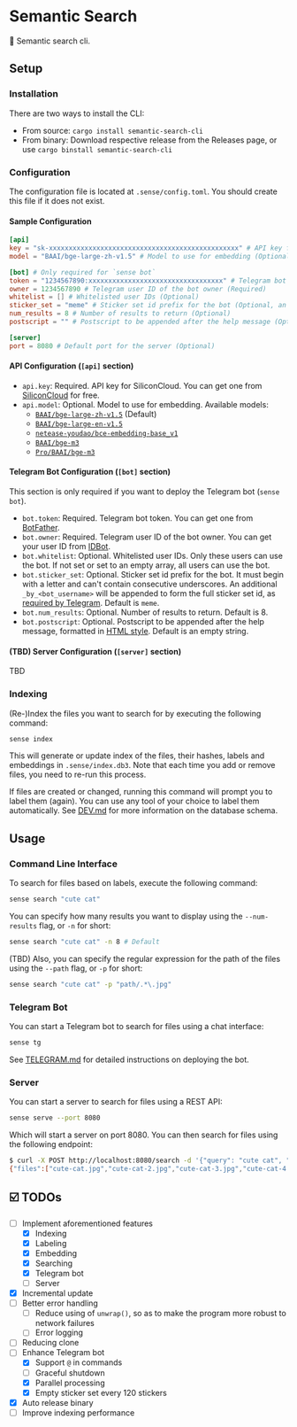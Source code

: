 # Semantic Search

🔎 Semantic search cli.

## Setup

### Installation

There are two ways to install the CLI:

- From source: `cargo install semantic-search-cli`
- From binary: Download respective release from the Releases page, or use `cargo binstall semantic-search-cli`

### Configuration

The configuration file is located at `.sense/config.toml`. You should create this file if it does not exist.

#### Sample Configuration

```toml
[api]
key = "sk-xxxxxxxxxxxxxxxxxxxxxxxxxxxxxxxxxxxxxxxxxxxxxxxx" # API key for SiliconCloud (Required)
model = "BAAI/bge-large-zh-v1.5" # Model to use for embedding (Optional)

[bot] # Only required for `sense bot`
token = "1234567890:xxxxxxxxxxxxxxxxxxxxxxxxxxxxxxxxxx" # Telegram bot token (Required)
owner = 1234567890 # Telegram user ID of the bot owner (Required)
whitelist = [] # Whitelisted user IDs (Optional)
sticker_set = "meme" # Sticker set id prefix for the bot (Optional, an additional `_by_<bot_username>` will be appended to form the full sticker set id)
num_results = 8 # Number of results to return (Optional)
postscript = "" # Postscript to be appended after the help message (Optional)

[server]
port = 8080 # Default port for the server (Optional)
```

#### API Configuration (`[api]` section)

- `api.key`: Required. API key for SiliconCloud. You can get one from [SiliconCloud](https://cloud.siliconflow.cn/account/ak) for free.
- `api.model`: Optional. Model to use for embedding. Available models:
    - [`BAAI/bge-large-zh-v1.5`](https://cloud.siliconflow.cn/open/models?target=BAAI/bge-large-zh-v1.5) (Default)
    - [`BAAI/bge-large-en-v1.5`](https://cloud.siliconflow.cn/open/models?target=BAAI/bge-large-en-v1.5)
    - [`netease-youdao/bce-embedding-base_v1`](https://cloud.siliconflow.cn/open/models?target=netease-youdao/bce-embedding-base_v1)
    - [`BAAI/bge-m3`](https://cloud.siliconflow.cn/open/models?target=BAAI/bge-m3)
    - [`Pro/BAAI/bge-m3`](https://cloud.siliconflow.cn/open/models?target=Pro/BAAI/bge-m3)

#### Telegram Bot Configuration (`[bot]` section)

This section is only required if you want to deploy the Telegram bot (`sense bot`).

- `bot.token`: Required. Telegram bot token. You can get one from [BotFather](https://t.me/BotFather).
- `bot.owner`: Required. Telegram user ID of the bot owner. You can get your user ID from [IDBot](https://t.me/myidbot).
- `bot.whitelist`: Optional. Whitelisted user IDs. Only these users can use the bot. If not set or set to an empty array, all users can use the bot.
- `bot.sticker_set`: Optional. Sticker set id prefix for the bot. It must begin with a letter and can't contain consecutive underscores. An additional `_by_<bot_username>` will be appended to form the full sticker set id, as [required by Telegram](https://core.telegram.org/bots/api#createnewstickerset:~:text=Must%20begin%20with%20a%20letter%2C%20can%27t%20contain%20consecutive%20underscores%20and%20must%20end%20in%20%22_by_%3Cbot_username%3E%22.). Default is `meme`.
- `bot.num_results`: Optional. Number of results to return. Default is 8.
- `bot.postscript`: Optional. Postscript to be appended after the help message, formatted in [HTML style](https://core.telegram.org/bots/api#html-style). Default is an empty string.

#### (TBD) Server Configuration (`[server]` section)

TBD

### Indexing

(Re-)Index the files you want to search for by executing the following command:

```bash
sense index
```

This will generate or update index of the files, their hashes, labels and embeddings in `.sense/index.db3`. Note that each time you add or remove files, you need to re-run this process.

If files are created or changed, running this command will prompt you to label them (again). You can use any tool of your choice to label them automatically. See [DEV.md](../docs/DEV.md) for more information on the database schema.

## Usage

### Command Line Interface

To search for files based on labels, execute the following command:

```bash
sense search "cute cat"
```

You can specify how many results you want to display using the `--num-results` flag, or `-n` for short:

```bash
sense search "cute cat" -n 8 # Default
```

(TBD) Also, you can specify the regular expression for the path of the files using the `--path` flag, or `-p` for short:

```bash
sense search "cute cat" -p "path/.*\.jpg"
```

### Telegram Bot

You can start a Telegram bot to search for files using a chat interface:

```bash
sense tg
```

See [TELEGRAM.md](../docs/TELEGRAM.md) for detailed instructions on deploying the bot.

### Server

You can start a server to search for files using a REST API:

```bash
sense serve --port 8080
```

Which will start a server on port 8080. You can then search for files using the following endpoint:

```bash
$ curl -X POST http://localhost:8080/search -d '{"query": "cute cat", "limit": 5, "ext": "jpg"}'
{"files":["cute-cat.jpg","cute-cat-2.jpg","cute-cat-3.jpg","cute-cat-4.jpg","cute-cat-5.jpg"]}
```

## ☑️ TODOs

- [ ] Implement aforementioned features
    - [x] Indexing
    - [x] Labeling
    - [x] Embedding
    - [x] Searching
    - [x] Telegram bot
    - [ ] Server
- [x] Incremental update
- [ ] Better error handling
    - [ ] Reduce using of `unwrap()`, so as to make the program more robust to network failures
    - [ ] Error logging
- [ ] Reducing clone
- [ ] Enhance Telegram bot
    - [x] Support `@` in commands
    - [ ] Graceful shutdown
    - [x] Parallel processing
    - [x] Empty sticker set every 120 stickers
- [x] Auto release binary
- [ ] Improve indexing performance
